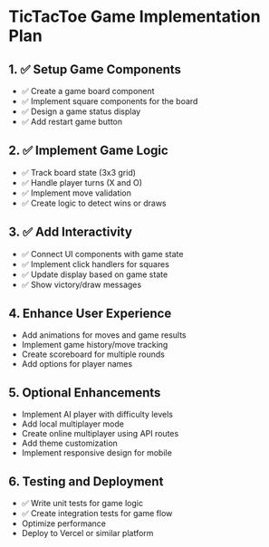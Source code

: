 # TicTacToe Game Implementation Plan

## 1. ✅ Setup Game Components
- ✅ Create a game board component
- ✅ Implement square components for the board
- ✅ Design a game status display
- ✅ Add restart game button

## 2. ✅ Implement Game Logic
- ✅ Track board state (3x3 grid)
- ✅ Handle player turns (X and O)
- ✅ Implement move validation
- ✅ Create logic to detect wins or draws

## 3. ✅ Add Interactivity
- ✅ Connect UI components with game state
- ✅ Implement click handlers for squares
- ✅ Update display based on game state
- ✅ Show victory/draw messages

## 4. Enhance User Experience
- Add animations for moves and game results
- Implement game history/move tracking
- Create scoreboard for multiple rounds
- Add options for player names

## 5. Optional Enhancements
- Implement AI player with difficulty levels
- Add local multiplayer mode
- Create online multiplayer using API routes
- Add theme customization
- Implement responsive design for mobile

## 6. Testing and Deployment
- ✅ Write unit tests for game logic
- ✅ Create integration tests for game flow
- Optimize performance
- Deploy to Vercel or similar platform